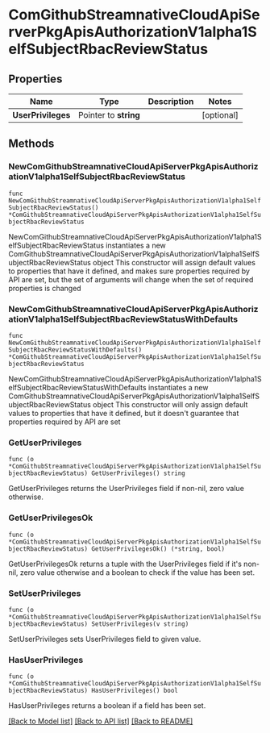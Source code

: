 # ComGithubStreamnativeCloudApiServerPkgApisAuthorizationV1alpha1SelfSubjectRbacReviewStatus

## Properties

Name | Type | Description | Notes
------------ | ------------- | ------------- | -------------
**UserPrivileges** | Pointer to **string** |  | [optional] 

## Methods

### NewComGithubStreamnativeCloudApiServerPkgApisAuthorizationV1alpha1SelfSubjectRbacReviewStatus

`func NewComGithubStreamnativeCloudApiServerPkgApisAuthorizationV1alpha1SelfSubjectRbacReviewStatus() *ComGithubStreamnativeCloudApiServerPkgApisAuthorizationV1alpha1SelfSubjectRbacReviewStatus`

NewComGithubStreamnativeCloudApiServerPkgApisAuthorizationV1alpha1SelfSubjectRbacReviewStatus instantiates a new ComGithubStreamnativeCloudApiServerPkgApisAuthorizationV1alpha1SelfSubjectRbacReviewStatus object
This constructor will assign default values to properties that have it defined,
and makes sure properties required by API are set, but the set of arguments
will change when the set of required properties is changed

### NewComGithubStreamnativeCloudApiServerPkgApisAuthorizationV1alpha1SelfSubjectRbacReviewStatusWithDefaults

`func NewComGithubStreamnativeCloudApiServerPkgApisAuthorizationV1alpha1SelfSubjectRbacReviewStatusWithDefaults() *ComGithubStreamnativeCloudApiServerPkgApisAuthorizationV1alpha1SelfSubjectRbacReviewStatus`

NewComGithubStreamnativeCloudApiServerPkgApisAuthorizationV1alpha1SelfSubjectRbacReviewStatusWithDefaults instantiates a new ComGithubStreamnativeCloudApiServerPkgApisAuthorizationV1alpha1SelfSubjectRbacReviewStatus object
This constructor will only assign default values to properties that have it defined,
but it doesn't guarantee that properties required by API are set

### GetUserPrivileges

`func (o *ComGithubStreamnativeCloudApiServerPkgApisAuthorizationV1alpha1SelfSubjectRbacReviewStatus) GetUserPrivileges() string`

GetUserPrivileges returns the UserPrivileges field if non-nil, zero value otherwise.

### GetUserPrivilegesOk

`func (o *ComGithubStreamnativeCloudApiServerPkgApisAuthorizationV1alpha1SelfSubjectRbacReviewStatus) GetUserPrivilegesOk() (*string, bool)`

GetUserPrivilegesOk returns a tuple with the UserPrivileges field if it's non-nil, zero value otherwise
and a boolean to check if the value has been set.

### SetUserPrivileges

`func (o *ComGithubStreamnativeCloudApiServerPkgApisAuthorizationV1alpha1SelfSubjectRbacReviewStatus) SetUserPrivileges(v string)`

SetUserPrivileges sets UserPrivileges field to given value.

### HasUserPrivileges

`func (o *ComGithubStreamnativeCloudApiServerPkgApisAuthorizationV1alpha1SelfSubjectRbacReviewStatus) HasUserPrivileges() bool`

HasUserPrivileges returns a boolean if a field has been set.


[[Back to Model list]](../README.md#documentation-for-models) [[Back to API list]](../README.md#documentation-for-api-endpoints) [[Back to README]](../README.md)



